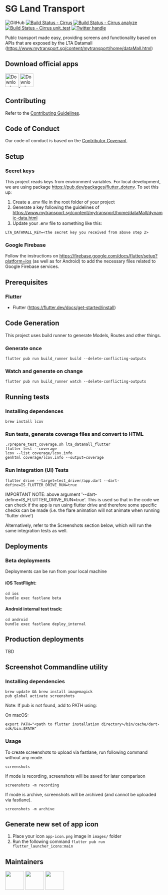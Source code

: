 # SG Land Transport

![GitHub][license badge]
[![Build Status - Cirrus][]][build status]
[![Build Status - Cirrus analyze][]][build status]
[![Build Status - Cirrus unit_test][]][build status]
[![Twitter handle][]][twitter badge]

Publc transport made easy, providing screens and functionality based on APIs that are exposed by the LTA Datamall (https://www.mytransport.sg/content/mytransport/home/dataMall.html)

## Download official apps

<a href="https://play.google.com/store/apps/details?id=com.saschaderungs.ltaDatamall">
  <img alt="Download on Google Play" src="https://play.google.com/intl/en_us/badges/images/badge_new.png" height=43>
</a>
<a href="https://apps.apple.com/sg/app/sg-land-transport/id1504247137">
  <img alt="Download on App Store" src="https://user-images.githubusercontent.com/7317008/43209852-4ca39622-904b-11e8-8ce1-cdc3aee76ae9.png" height=43>
</a>

## Contributing

Refer to the [Contributing Guidelines](CONTRIBUTING.md).

## Code of Conduct

Our code of conduct is based on the [Contributor Covenant](CODE_OF_CONDUCT.md).

## Setup

### Secret keys

This project reads keys from environment variables. For local development, we are using package https://pub.dev/packages/flutter_dotenv. To set this up:

1. Create a .env file in the root folder of your project
2. Generate a key following the guidelines of https://www.mytransport.sg/content/mytransport/home/dataMall/dynamic-data.html
3. Update your .env file to something like this:

```
LTA_DATAMALL_KEY=<the secret key you received from above step 2>
```

### Google Firebase

Follow the instructions on https://firebase.google.com/docs/flutter/setup?platform=ios (as well as for Android) to add the necessary files related to Google Firebase services.

## Prerequisites

### Flutter

- Flutter (https://flutter.dev/docs/get-started/install)

## Code Generation

This project uses build runner to generate Models, Routes and other things.

### Generate once

```
flutter pub run build_runner build --delete-conflicting-outputs
```

### Watch and generate on change

```
flutter pub run build_runner watch --delete-conflicting-outputs
```

## Running tests

### Installing dependences

```
brew install lcov
```

### Run tests, generate coverage files and convert to HTML

```
./prepare_test_coverage.sh lta_datamall_flutter
flutter test --coverage
lcov --list coverage/lcov.info
genhtml coverage/lcov.info --output=coverage
```

### Run Integration (UI) Tests

```
flutter drive --target=test_driver/app.dart --dart-define=IS_FLUTTER_DRIVE_RUN=true
```

IMPORTANT NOTE: above argument '--dart-define=IS_FLUTTER_DRIVE_RUN=true'. This is used so that in the code we can check if the app is run using flutter drive and therefore some specific checks can be made (i.e. the flare animation will not animate when running 'flutter drive')

Alternatively, refer to the Screenshots section below, which will run the same integration tests as well.

## Deployments

### Beta deployments

Deployments can be run from your local machine

#### iOS TestFlight:

```
cd ios
bundle exec fastlane beta
```

#### Android internal test track:

```
cd android
bundle exec fastlane deploy_internal
```

## Production deployments

TBD

## Screenshot Commandline utility

### Installing dependencies

```
brew update && brew install imagemagick
pub global activate screenshots
```

Note: If pub is not found, add to PATH using:

On macOS:

```
export PATH="<path to flutter installation directory>/bin/cache/dart-sdk/bin:$PATH"
```

### Usage

To create screenshots to upload via fastlane, run following command without any mode.

```
screenshots
```

If mode is recording, screenshots will be saved for later comparison

```
screenshots -m recording
```

If mode is archive, screenshots will be archived (and cannot be uploaded via fastlane).

```
screenshots -m archive
```

## Generate new set of app icon

1. Place your icon `app-icon.png` image in `images/` folder
2. Run the following command `flutter pub run flutter_launcher_icons:main`

## Maintainers

<a href="https://github.com/ameego"><img width="60" height="60" src="https://github.com/ameego.png?size=500"/></a>
<a href="https://github.com/bobrenji"><img width="60" height="60" src="https://github.com/bobrenji.png?size=500"/></a>
<a href="https://github.com/sderungs99"><img width="60" height="60" src="https://github.com/sderungs99.png?size=500"/></a>

[license badge]: https://img.shields.io/github/license/sderungs99/sglandtransport
[twitter handle]: https://img.shields.io/twitter/follow/sgltapp.svg?style=social&label=Follow
[twitter badge]: https://twitter.com/intent/follow?screen_name=sgltapp
[build status - cirrus]: https://api.cirrus-ci.com/github/sderungs99/sglandtransport.svg
[build status - cirrus analyze]: https://api.cirrus-ci.com/github/sderungs99/sglandtransport.svg?task=analyze
[build status - cirrus unit_test]: https://api.cirrus-ci.com/github/sderungs99/sglandtransport.svg?task=unit_test
[build status]: https://cirrus-ci.com/github/sderungs99/sglandtransport/master
